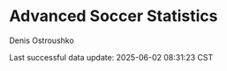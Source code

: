 # Advanced Soccer Statistics
Denis Ostroushko

<!-- gfm -->

Last successful data update: 2025-06-02 08:31:23 CST
